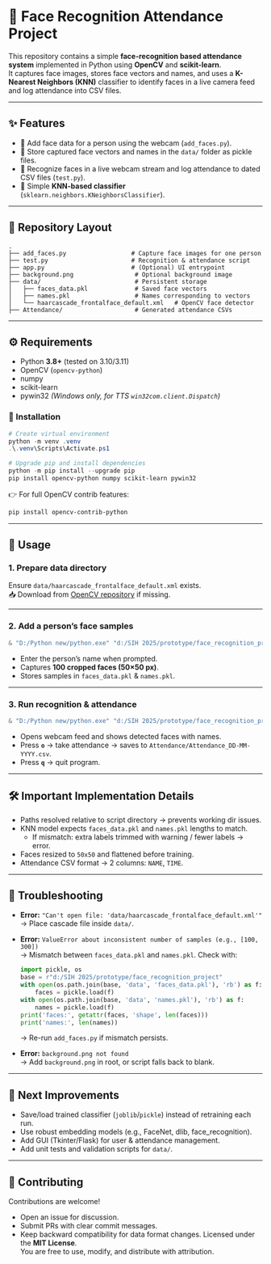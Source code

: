 # 🎯 Face Recognition Attendance Project

This repository contains a simple **face-recognition based attendance system** implemented in Python using **OpenCV** and **scikit-learn**.  
It captures face images, stores face vectors and names, and uses a **K-Nearest Neighbors (KNN)** classifier to identify faces in a live camera feed and log attendance into CSV files.

---

## ✨ Features
- 📸 Add face data for a person using the webcam (`add_faces.py`).
- 💾 Store captured face vectors and names in the `data/` folder as pickle files.
- 🎥 Recognize faces in a live webcam stream and log attendance to dated CSV files (`test.py`).
- 🤖 Simple **KNN-based classifier** (`sklearn.neighbors.KNeighborsClassifier`).

---

## 📂 Repository Layout
```
.
├── add_faces.py                  # Capture face images for one person
├── test.py                       # Recognition & attendance script
├── app.py                        # (Optional) UI entrypoint
├── background.png                 # Optional background image
├── data/                          # Persistent storage
│   ├── faces_data.pkl             # Saved face vectors
│   ├── names.pkl                  # Names corresponding to vectors
│   └── haarcascade_frontalface_default.xml   # OpenCV face detector
├── Attendance/                    # Generated attendance CSVs
```

---

## ⚙️ Requirements
- Python **3.8+** (tested on 3.10/3.11)  
- OpenCV (`opencv-python`)  
- numpy  
- scikit-learn  
- pywin32 *(Windows only, for TTS `win32com.client.Dispatch`)*  

### 🔧 Installation
```powershell
# Create virtual environment
python -m venv .venv
.\.venv\Scripts\Activate.ps1

# Upgrade pip and install dependencies
python -m pip install --upgrade pip
pip install opencv-python numpy scikit-learn pywin32
```

👉 For full OpenCV contrib features:
```powershell
pip install opencv-contrib-python
```

---

## 🚀 Usage

### 1. Prepare data directory
Ensure `data/haarcascade_frontalface_default.xml` exists.  
📥 Download from [OpenCV repository](https://github.com/opencv/opencv/tree/master/data/haarcascades) if missing.

---

### 2. Add a person’s face samples
```powershell
& "D:/Python new/python.exe" "d:/SIH 2025/prototype/face_recognition_project/add_faces.py"
```
- Enter the person’s name when prompted.  
- Captures **100 cropped faces (50×50 px)**.  
- Stores samples in `faces_data.pkl` & `names.pkl`.

---

### 3. Run recognition & attendance
```powershell
& "D:/Python new/python.exe" "d:/SIH 2025/prototype/face_recognition_project/test.py"
```
- Opens webcam feed and shows detected faces with names.  
- Press **`o`** → take attendance → saves to `Attendance/Attendance_DD-MM-YYYY.csv`.  
- Press **`q`** → quit program.  

---

## 🛠️ Important Implementation Details
- Paths resolved relative to script directory → prevents working dir issues.  
- KNN model expects `faces_data.pkl` and `names.pkl` lengths to match.  
  - If mismatch: extra labels trimmed with warning / fewer labels → error.  
- Faces resized to `50x50` and flattened before training.  
- Attendance CSV format → 2 columns: `NAME`, `TIME`.  

---

## 🐞 Troubleshooting

- **Error:** `"Can't open file: 'data/haarcascade_frontalface_default.xml'"`  
  → Place cascade file inside `data/`.

- **Error:** `ValueError about inconsistent number of samples (e.g., [100, 300])`  
  → Mismatch between `faces_data.pkl` and `names.pkl`. Check with:
  ```python
  import pickle, os
  base = r"d:/SIH 2025/prototype/face_recognition_project"
  with open(os.path.join(base, 'data', 'faces_data.pkl'), 'rb') as f:
      faces = pickle.load(f)
  with open(os.path.join(base, 'data', 'names.pkl'), 'rb') as f:
      names = pickle.load(f)
  print('faces:', getattr(faces, 'shape', len(faces)))
  print('names:', len(names))
  ```
  → Re-run `add_faces.py` if mismatch persists.

- **Error:** `background.png not found`  
  → Add `background.png` in root, or script falls back to blank.

---

## 🚧 Next Improvements
- Save/load trained classifier (`joblib`/`pickle`) instead of retraining each run.  
- Use robust embedding models (e.g., FaceNet, dlib, face_recognition).  
- Add GUI (Tkinter/Flask) for user & attendance management.  
- Add unit tests and validation scripts for `data/`.  

---

## 🤝 Contributing
Contributions are welcome!  
- Open an issue for discussion.  
- Submit PRs with clear commit messages.  
- Keep backward compatibility for data format changes.
Licensed under the **MIT License**.  
You are free to use, modify, and distribute with attribution.  
